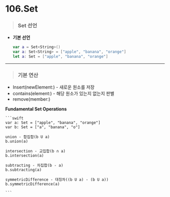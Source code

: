 # 106.Set

> ### Set 선언
* **기본 선언**
    ```swift
    var a = Set<String>()
    var a: Set<String> = ["apple", "banana", "orange"]
    let a: Set = ["apple", "banana", "orange"]
    ```

***

> ### 기본 연산
- Insert(newElement:) - 새로운 원소를 저장
- contains(element:) - 해당 원소가 있는지 없는지 판별
- remove(member:)

**Fundamental Set Operations**

    ```swift
    var a: Set = ["apple", "banana", "orange"]
    var b: Set = ["a", "banana", "o"]

    union - 합집합(b U a)
    b.union(a)

    intersection - 교집합(b ∩ a)
    b.intersection(a)

    subtracting - 차집합(b - a)
    b.subtracting(a)

    symmetricDifference - 대칭차((b U a) - (b U a))
    b.symmetricDifference(a)

    ```
